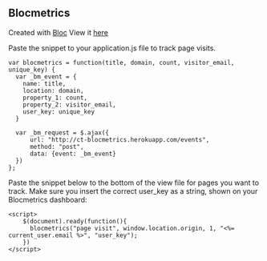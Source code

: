 ## Blocmetrics

Created with [Bloc](http://bloc.io)
View it [here](http://ct-blocmetrics.herokuapp.com)

Paste the snippet to your application.js file to track page visits.

```
var blocmetrics = function(title, domain, count, visitor_email, unique_key) {
  var _bm_event = {
    name: title,
    location: domain,
    property_1: count,
    property_2: visitor_email,
    user_key: unique_key
  }

  var _bm_request = $.ajax({
      url: "http://ct-blocmetrics.herokuapp.com/events",
      method: "post",
      data: {event: _bm_event}
  })
};
```


Paste the snippet below to the bottom of the view file for pages you want to track. Make sure you insert the correct user_key as a string, shown on your Blocmetrics dashboard:
```
<script>
    $(document).ready(function(){
      blocmetrics("page visit", window.location.origin, 1, "<%= current_user.email %>", "user_key");
    })
</script>
```
